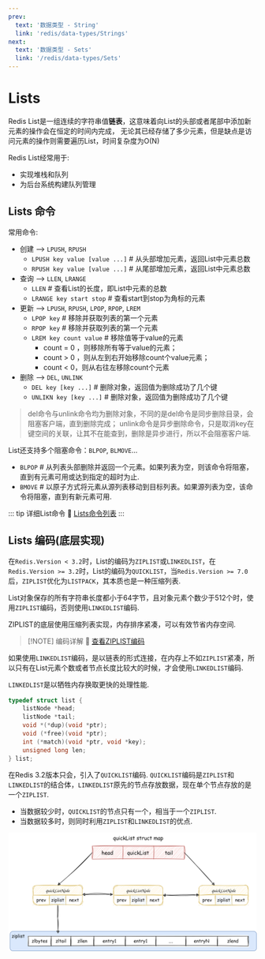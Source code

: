 ```yaml
---
prev:
  text: '数据类型 - String'
  link: 'redis/data-types/Strings'
next:
  text: '数据类型 - Sets'
  link: '/redis/data-types/Sets'
---
```

# Lists <Badge type="tip" text="Redis List" />

Redis List是一组连续的字符串值**链表**，这意味着向List的头部或者尾部中添加新元素的操作会在恒定的时间内完成，
无论其已经存储了多少元素，但是缺点是访问元素的操作则需要遍历List，时间复杂度为O(N)

Redis List经常用于:
- 实现堆栈和队列
- 为后台系统构建队列管理

## Lists 命令

常用命令:
- 创建 --> `LPUSH`, `RPUSH`
  - `LPUSH key value [value ...]` # 从头部增加元素，返回List中元素总数
  - `RPUSH key value [value ...]` # 从尾部增加元素，返回List中元素总数
- 查询 --> `LLEN`, `LRANGE`
  - `LLEN` # 查看List的长度，即List中元素的总数
  - `LRANGE key start stop` # 查看start到stop为角标的元素
- 更新 --> `LPUSH`, `RPUSH`, `LPOP`, `RPOP`, `LREM`
  - `LPOP key` # 移除并获取列表的第一个元素
  - `RPOP key` # 移除并获取列表的第一个元素
  - `LREM key count value` # 移除值等于value的元素
    - count = 0 ，则移除所有等于value的元素；
    - count > 0 ，则从左到右开始移除count个value元素；
    - count < 0，则从右往左移除count个元素
- 删除 --> `DEL`, `UNLINK`
  - `DEL key [key ...]` # 删除对象，返回值为删除成功了几个键
  - `UNLIKN key [key ...]` # 删除对象，返回值为删除成功了几个键

> del命令与unlink命令均为删除对象，不同的是del命令是同步删除目录，会阻塞客户端，直到删除完成；
> unlink命令是异步删除命令，只是取消key在键空间的关联，让其不在能查到，删除是异步进行，所以不会阻塞客户端.

List还支持多个阻塞命令：`BLPOP`, `BLMOVE`...
- `BLPOP` # 从列表头部删除并返回一个元素。如果列表为空，则该命令将阻塞，直到有元素可用或达到指定的超时为止.
- `BMOVE` # 以原子方式将元素从源列表移动到目标列表。如果源列表为空，该命令将阻塞，直到有新元素可用.

::: tip 详细List命令
🔗 [Lists命令列表](https://redis.io/docs/latest/commands/?group=list)
:::

## Lists 编码(底层实现)

在`Redis.Version < 3.2`时，List的编码为`ZIPLIST`或`LINKEDLIST`，在`Redis.Version >= 3.2`时，List的编码为`QUICKLIST`，当`Redis.Version >= 7.0`后，`ZIPLIST`优化为`LISTPACK`，其本质也是一种压缩列表.

List对象保存的所有字符串长度都小于64字节，且对象元素个数少于512个时，使用`ZIPLIST`编码，否则使用`LINKEDLIST`编码.

ZIPLIST的底层使用压缩列表实现，内存排序紧凑，可以有效节省内存空间.

> [!NOTE] 编码详解
> 🔗 [查看ZIPLIST编码](./encoding-zip-list.md)

如果使用`LINKEDLIST`编码，是以链表的形式连接，在内存上不如`ZIPLIST`紧凑，所以只有在List元素个数或者节点长度比较大的时候，才会使用`LINKEDLIST`编码.

`LINKEDLIST`是以牺牲内存换取更快的处理性能.

```c
typedef struct list {
    listNode *head;
    listNode *tail;
    void *(*dup)(void *ptr);
    void (*free)(void *ptr);
    int (*match)(void *ptr, void *key);
    unsigned long len;
} list;
```

在Redis 3.2版本只会，引入了`QUICKLIST`编码. `QUICKLIST`编码是`ZIPLIST`和`LINKEDLIST`的结合体，`LINKEDLIST`原先的节点存放数据，现在单个节点存放的是一个`ZIPLIST`.

- 当数据较少时，`QUICKLIST`的节点只有一个，相当于一个`ZIPLIST`.
- 当数据较多时，则同时利用`ZIPLIST`和`LINKEDLIST`的优点.

![redis-quicklist-map](../../public/redis/redis-quicklist-map.drawio.svg)